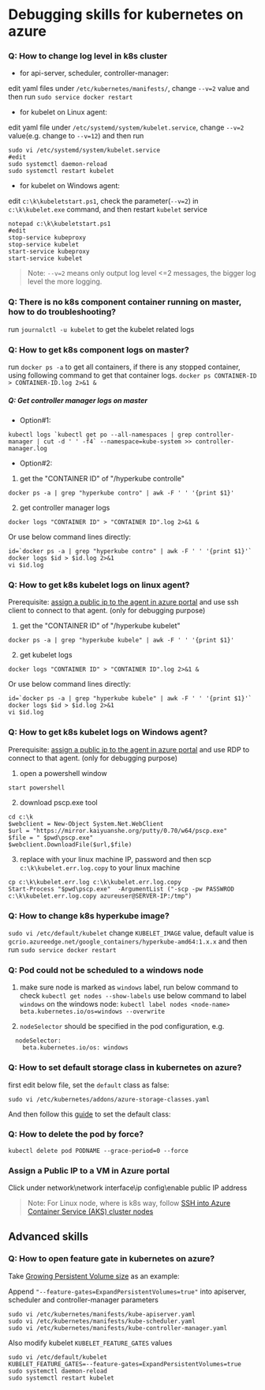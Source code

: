 # Debugging skills for kubernetes on azure
### Q: How to change log level in k8s cluster
 - for api-server, scheduler, controller-manager:

edit yaml files under `/etc/kubernetes/manifests/`, change `--v=2` value and then run `sudo service docker restart`

 - for kubelet on Linux agent:

edit yaml file under `/etc/systemd/system/kubelet.service`, change `--v=2` value(e.g. change to `--v=12`) and then run 
```
sudo vi /etc/systemd/system/kubelet.service
#edit 
sudo systemctl daemon-reload
sudo systemctl restart kubelet
```

 - for kubelet on Windows agent:
 
edit `c:\k\kubeletstart.ps1`, check the parameter(`--v=2`) in `c:\k\kubelet.exe` command, and then restart `kubelet` service
```
notepad c:\k\kubeletstart.ps1
#edit
stop-service kubeproxy
stop-service kubelet
start-service kubeproxy
start-service kubelet
```

> Note:
 `--v=2` means only output log level <=2 messages, the bigger log level the more logging.

### Q: There is no k8s component container running on master, how to do troubleshooting?
run `journalctl -u kubelet` to get the kubelet related logs

### Q: How to get k8s component logs on master?
run `docker ps -a` to get all containers, if there is any stopped container, using following command to get that container logs.
`docker ps CONTAINER-ID > CONTAINER-ID.log 2>&1 &`

##### Q: Get controller manager logs on master
 - Option#1:
```
kubectl logs `kubectl get po --all-namespaces | grep controller-manager | cut -d ' ' -f4` --namespace=kube-system >> controller-manager.log
```

 - Option#2:
1. get the "CONTAINER ID" of "/hyperkube controlle"
```
docker ps -a | grep "hyperkube contro" | awk -F ' ' '{print $1}'
```
2. get controller manager logs
```
docker logs "CONTAINER ID" > "CONTAINER ID".log 2>&1 &
```
Or use below command lines directly:
```
id=`docker ps -a | grep "hyperkube contro" | awk -F ' ' '{print $1}'`
docker logs $id > $id.log 2>&1
vi $id.log
```

### Q: How to get k8s kubelet logs on linux agent?
Prerequisite:
[assign a public ip to the agent in azure portal](https://github.com/andyzhangx/Demo/blob/master/debug/README.md#assign-a-public-ip-to-a-vm-in-azure-portal) and use ssh client to connect to that agent. (only for debugging purpose)
1. get the "CONTAINER ID" of "/hyperkube kubelet"
```
docker ps -a | grep "hyperkube kubele" | awk -F ' ' '{print $1}'
```
2. get kubelet logs
```
docker logs "CONTAINER ID" > "CONTAINER ID".log 2>&1 &
```
Or use below command lines directly:
```
id=`docker ps -a | grep "hyperkube kubele" | awk -F ' ' '{print $1}'`
docker logs $id > $id.log 2>&1
vi $id.log
```

### Q: How to get k8s kubelet logs on Windows agent?
Prerequisite:
[assign a public ip to the agent in azure portal](https://github.com/andyzhangx/Demo/blob/master/debug/README.md#assign-a-public-ip-to-a-vm-in-azure-portal) and use RDP to connect to that agent. (only for debugging purpose)

1. open a powershell window
```
start powershell
```
2. download pscp.exe tool
```
cd c:\k
$webclient = New-Object System.Net.WebClient
$url = "https://mirror.kaiyuanshe.org/putty/0.70/w64/pscp.exe"
$file = " $pwd\pscp.exe"
$webclient.DownloadFile($url,$file)
```
3. replace with your linux machine IP, password and then scp `c:\k\kubelet.err.log.copy` to your linux machine
```
cp c:\k\kubelet.err.log c:\k\kubelet.err.log.copy
Start-Process "$pwd\pscp.exe"  -ArgumentList ("-scp -pw PASSWROD c:\k\kubelet.err.log.copy azureuser@SERVER-IP:/tmp")
```

### Q: How to change k8s hyperkube image?
`sudo vi /etc/default/kubelet`
change `KUBELET_IMAGE` value, default value is `gcrio.azureedge.net/google_containers/hyperkube-amd64:1.x.x`
and then run `sudo service docker restart`

### Q: Pod could not be scheduled to a windows node
1. make sure node is marked as `windows` label, run below command to check
`kubectl get nodes --show-labels`
use below command to label `windows` on the windows node:
```kubectl label nodes <node-name> beta.kubernetes.io/os=windows --overwrite```

2. `nodeSelector` should be specified in the pod configuration, e.g.
```
  nodeSelector:
    beta.kubernetes.io/os: windows
```

### Q: How to set default storage class in kubernetes on azure?
first edit below file, set the `default` class as false:
```
sudo vi /etc/kubernetes/addons/azure-storage-classes.yaml
```
And then follow this [guide](https://kubernetes.io/docs/tasks/administer-cluster/change-default-storage-class/) to set the default class:

### Q: How to delete the pod by force?
```kubectl delete pod PODNAME --grace-period=0 --force```

### Assign a Public IP to a VM in Azure portal
Click under network\network interface\ip config\enable public IP address
 > Note: For Linux node, where is k8s way, follow [SSH into Azure Container Service (AKS) cluster nodes](https://docs.microsoft.com/en-us/azure/aks/aks-ssh)

## Advanced skills
### Q: How to open feature gate in kubernetes on azure?
Take [Growing Persistent Volume size](https://github.com/kubernetes/community/blob/master/contributors/design-proposals/storage/grow-volume-size.md) as an example:

Append `"--feature-gates=ExpandPersistentVolumes=true"` into apiserver, scheduler and controller-manager parameters
```
sudo vi /etc/kubernetes/manifests/kube-apiserver.yaml
sudo vi /etc/kubernetes/manifests/kube-scheduler.yaml
sudo vi /etc/kubernetes/manifests/kube-controller-manager.yaml
```

Also modify kubelet `KUBELET_FEATURE_GATES` values
```
sudo vi /etc/default/kubelet
KUBELET_FEATURE_GATES=--feature-gates=ExpandPersistentVolumes=true
sudo systemctl daemon-reload
sudo systemctl restart kubelet
```
